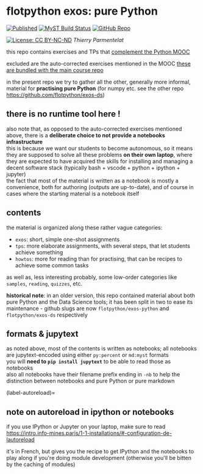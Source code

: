 # flotpython exos: pure Python

[![Published](https://img.shields.io/badge/Published-Website-green)](https://python-exos.info-mines.paris)
[![MyST Build Status](https://img.shields.io/github/actions/workflow/status/flotpython/exos-python/myst-to-pages.yml?branch=main&label=MyST%20Build%20Status)](https://github.com/flotpython/exos-python/actions/workflows/myst-to-pages.yml)
[![GitHub Repo](https://img.shields.io/badge/GitHub-Repository-blue?logo=github)](https://github.com/flotpython/exos-python)
<!-- [![Open in Codespaces](https://img.shields.io/badge/Open%20in-Codespaces-blue?logo=github)](https://github.com/codespaces/new?hide_repo_select=true&ref=main&repo=ue12-p25%2Fnumerique) -->

[![License: CC BY-NC-ND](https://img.shields.io/badge/License-CC%20BY--NC--ND-lightgrey.svg)](https://creativecommons.org/licenses/by-nc-nd/4.0/) *Thierry Parmentelat*

this repo contains exercises and TPs that [complement the Python MOOC](https://www.fun-mooc.fr/en/cours/python-3-des-fondamentaux-aux-concepts-avances-du-langage/)

excluded are the auto-corrected exercises mentioned in the MOOC
[these are bundled with the main course repo](https://github.com/flotpython/course)

in the present repo we try to gather all the other, generally more informal,
material for **practising pure Python** (for numpy etc. see the other repo
<https://github.com/flotpython/exos-ds>)

## there is no runtime tool here !

also note that, as opposed to the auto-corrected exercises mentioned above,
there is a **deliberate choice to not provide a notebooks infrastructure**  
this is because we want our students to become autonomous, so it means they are
supposed to solve all these problems **on their own laptop**, where they are
expected to have acquired the skills for installing and managing a decent
software stack (typically bash + vscode + python + ipython + jupyter)  
the fact that most of the material is written as a notebook is mostly a
convenience, both for authoring (outputs are up-to-date), and of course in cases
where the starting material is a notebook itself

## contents

the material is organized along these rather vague categories:

* `exos`: short, simple one-shot assignments
* `tps`: more elaborate assignments, with several steps, that let students
  achieve something
* `howtos`: more for reading than for practising, that can be recipes to achieve
  some common tasks

as well as, less interesting probably, some low-order categories like `samples`, `reading`, `quizzes`, etc.

**historical note**: in an older version, this repo contained material about both pure Python and the Data Science tools; it has been split in two to ease its maintenance - github slugs are now `flotpython/exos-python` and `flotpython/exos-ds` respectively

## formats & jupytext

as noted above, most of the contents is written as notebooks; all notebooks are
jupytext-encoded using either `py:percent` or `md:myst` formats  
you will **need to `pip install jupytext`** to be able to read those as notebooks  
also all notebooks have their filename prefix ending in `-nb` to help the
distinction between notebooks and pure Python or pure markdown

(label-autoreload)=
## note on autoreload in ipython or notebooks

if you use IPython or Jupyter on your laptop, make sure to read  
<https://intro.info-mines.paris/1-1-installations/#-configuration-de-lautoreload>

it's in French, but gives you the recipe to get IPython and the notebooks to play along if you're doing module development (otherwise you'll be bitten by the caching of modules)
